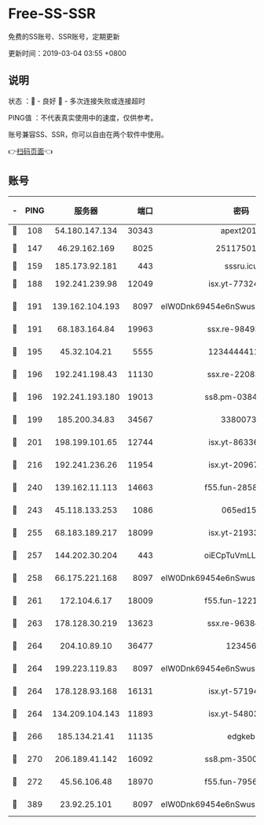 # Free-SS-SSR

免费的SS账号、SSR账号，定期更新

更新时间：2019-03-04 03:55 +0800

## 说明

状态     ：🙂 - 良好 🙁 - 多次连接失败或连接超时

PING值   ：不代表真实使用中的速度，仅供参考。

账号兼容SS、SSR，你可以自由在两个软件中使用。

👉[扫码页面](https://liesauer.github.io/free-ss-ssr.github.io/)👈

## 账号

|-|PING|服务器|端口|密码|加密方式|区域|
|:----:|:----:|:-----:|-----:|:----:|:----:|:----:|
|🙂|108|54.180.147.134|30343|apext2019|chacha20|KR|
|🙂|147|46.29.162.169|8025|2511750146|aes-256-cfb|RU|
|🙂|159|185.173.92.181|443|sssru.icu|rc4-md5|RU|
|🙂|188|192.241.239.98|12049|isx.yt-77324460|aes-256-cfb|US|
|🙂|191|139.162.104.193|8097|eIW0Dnk69454e6nSwuspv9DmS201tQ0D|aes-256-cfb|JP|
|🙂|191|68.183.164.84|19963|ssx.re-98493930|aes-256-cfb|US|
|🙂|195|45.32.104.21|5555|1234444411111|aes-256-cfb|SG|
|🙂|196|192.241.198.43|11130|ssx.re-22083061|aes-256-cfb|US|
|🙂|196|192.241.193.180|19013|ss8.pm-03842768|aes-256-cfb|US|
|🙂|199|185.200.34.83|34567|33800731|aes-256-cfb|US|
|🙂|201|198.199.101.65|12744|isx.yt-86336141|aes-256-cfb|US|
|🙂|216|192.241.236.26|11954|isx.yt-20967574|aes-256-cfb|US|
|🙂|240|139.162.11.113|14663|f55.fun-28583280|aes-256-cfb|SG|
|🙂|243|45.118.133.253|1086|065ed15a|aes-256-cfb|SG|
|🙂|255|68.183.189.217|18099|isx.yt-21933361|aes-256-cfb|SG|
|🙂|257|144.202.30.204|443|oiECpTuVmLLxk4Ts|aes-256-cfb|US|
|🙂|258|66.175.221.168|8097|eIW0Dnk69454e6nSwuspv9DmS201tQ0D|aes-256-cfb|US|
|🙂|261|172.104.6.17|18009|f55.fun-12212808|aes-256-cfb|US|
|🙂|263|178.128.30.219|13623|ssx.re-96384846|aes-256-cfb|SG|
|🙂|264|204.10.89.10|36477|123456|aes-256-cfb|US|
|🙂|264|199.223.119.83|8097|eIW0Dnk69454e6nSwuspv9DmS201tQ0D|aes-256-cfb|US|
|🙂|264|178.128.93.168|16131|isx.yt-57194887|aes-256-cfb|SG|
|🙂|264|134.209.104.143|11893|isx.yt-54803040|aes-256-cfb|SG|
|🙂|266|185.134.21.41|11135|edgkeb|aes-256-cfb|GB|
|🙂|270|206.189.41.142|16092|ss8.pm-35002158|aes-256-cfb|SG|
|🙂|272|45.56.106.48|18970|f55.fun-79568034|aes-256-cfb|US|
|🙂|389|23.92.25.101|8097|eIW0Dnk69454e6nSwuspv9DmS201tQ0D|aes-256-cfb|US|
